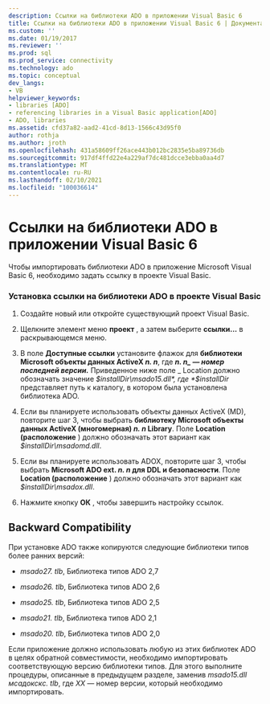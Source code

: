 ```yaml
---
description: Ссылки на библиотеки ADO в приложении Visual Basic 6
title: Ссылки на библиотеки ADO в приложении Visual Basic 6 | Документация Майкрософт
ms.custom: ''
ms.date: 01/19/2017
ms.reviewer: ''
ms.prod: sql
ms.prod_service: connectivity
ms.technology: ado
ms.topic: conceptual
dev_langs:
- VB
helpviewer_keywords:
- libraries [ADO]
- referencing libraries in a Visual Basic application[ADO]
- ADO, libraries
ms.assetid: cfd37a82-aad2-41cd-8d13-1566c43d95f0
author: rothja
ms.author: jroth
ms.openlocfilehash: 431a58609ff26ace443b012bc2835e5ba89736db
ms.sourcegitcommit: 917df4ffd22e4a229af7dc481dcce3ebba0aa4d7
ms.translationtype: MT
ms.contentlocale: ru-RU
ms.lasthandoff: 02/10/2021
ms.locfileid: "100036614"
---
```

# <a name="referencing-the-ado-libraries-in-a-visual-basic-6-application"></a>Ссылки на библиотеки ADO в приложении Visual Basic 6
Чтобы импортировать библиотеки ADO в приложение Microsoft Visual Basic 6, необходимо задать ссылку в проекте Visual Basic.  
  
### <a name="to-set-a-reference-to-the-ado-libraries-in-a-visual-basic-project"></a>Установка ссылки на библиотеки ADO в проекте Visual Basic  
  
1.  Создайте новый или откройте существующий проект Visual Basic.  
  
2.  Щелкните элемент меню **проект** , а затем выберите **ссылки...** в раскрывающемся меню.  
  
3.  В поле **Доступные ссылки** установите флажок для **библиотеки Microsoft объекты данных ActiveX *n. n***, где **_n. n_*_ — номер последней версии.*** Приведенное ниже поле _ Location должно обозначать значение *$installDir\msado15.dll*, где *$installDir* представляет путь к каталогу, в котором была установлена библиотека ADO.  
  
4.  Если вы планируете использовать объекты данных ActiveX (MD), повторите шаг 3, чтобы выбрать **библиотеку Microsoft объекты данных ActiveX (многомерная) *n. n* Library**. Поле **Location (расположение** ) должно обозначать этот вариант как *$installDir\msadomd.dll*.  
  
5.  Если вы планируете использовать ADOX, повторите шаг 3, чтобы выбрать **Microsoft ADO ext. *n. n* для DDL и безопасности**. Поле **Location (расположение** ) должно обозначать этот вариант как *$installDir\msadox.dll*.  
  
6.  Нажмите кнопку **ОК** , чтобы завершить настройку ссылок.  
  
## <a name="backward-compatibility"></a>Backward Compatibility  
 При установке ADO также копируются следующие библиотеки типов более ранних версий:  
  
-   *msado27. tlb*, Библиотека типов ADO 2,7  
  
-   *msado26. tlb*, Библиотека типов ADO 2,6  
  
-   *msado25. tlb*, Библиотека типов ADO 2,5  
  
-   *msado21. tlb*, Библиотека типов ADO 2,1  
  
-   *msado20. tlb*, Библиотека типов ADO 2,0  
  
 Если приложение должно использовать любую из этих библиотек ADO в целях обратной совместимости, необходимо импортировать соответствующую версию библиотеки типов. Для этого выполните процедуры, описанные в предыдущем разделе, заменив *msado15.dll* *мсадокскс. tlb*, где *XX* — номер версии, который необходимо импортировать.
